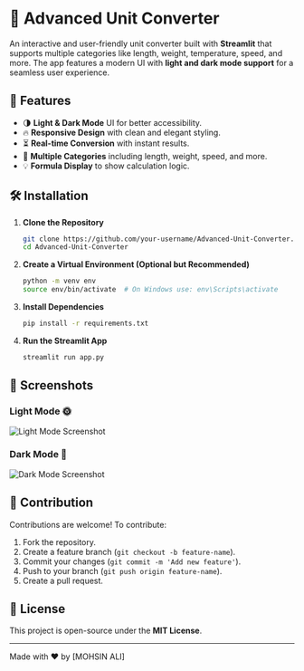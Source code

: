 # 🚀 Advanced Unit Converter

An interactive and user-friendly unit converter built with **Streamlit** that supports multiple categories like length, weight, temperature, speed, and more. The app features a modern UI with **light and dark mode support** for a seamless user experience.

## 🎯 Features
- 🌗 **Light & Dark Mode** UI for better accessibility.
- 🔥 **Responsive Design** with clean and elegant styling.
- ⏳ **Real-time Conversion** with instant results.
- 📏 **Multiple Categories** including length, weight, speed, and more.
- 💡 **Formula Display** to show calculation logic.

## 🛠️ Installation

1. **Clone the Repository**
   ```sh
   git clone https://github.com/your-username/Advanced-Unit-Converter.git
   cd Advanced-Unit-Converter
   ```

2. **Create a Virtual Environment (Optional but Recommended)**
   ```sh
   python -m venv env
   source env/bin/activate  # On Windows use: env\Scripts\activate
   ```

3. **Install Dependencies**
   ```sh
   pip install -r requirements.txt
   ```

4. **Run the Streamlit App**
   ```sh
   streamlit run app.py
   ```

## 📸 Screenshots
### Light Mode 🌞
![Light Mode Screenshot](./screenshots/light_mode.png)

### Dark Mode 🌙
![Dark Mode Screenshot](./screenshots/dark_mode.png)

## 🤝 Contribution
Contributions are welcome! To contribute:
1. Fork the repository.
2. Create a feature branch (`git checkout -b feature-name`).
3. Commit your changes (`git commit -m 'Add new feature'`).
4. Push to your branch (`git push origin feature-name`).
5. Create a pull request.

## 📜 License
This project is open-source under the **MIT License**.

---
Made with ❤️ by [MOHSIN ALI]
